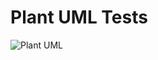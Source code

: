 # Plant UML Tests

![Plant UML](http://www.plantuml.com/plantuml/svg/SoWkIImgAStDKN3EIImkLd39J4mlIipbIWRp71LIAqfIyrAA5PmIYrF1AhWSW7oWUYu0)
